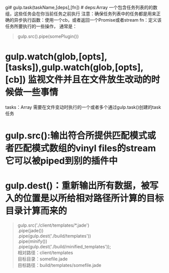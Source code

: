 gi# gulp.task(taskName,[deps],[fn]) #
deps:Array 一个包含任务列表的的数组，这些任务会在你当前任务之前执行
注意：确保任务列表中的任务都是用来正确的异步执行函数：使用一个cb，或者返回一个Promise或者stream
fn：定义该任务所要执行的一些操作，
通常是：
> gulp.src().pipe(somePlugin())
# gulp.watch(glob,[opts],[tasks]),gulp.watch(glob,[opts],[cb]) 监视文件并且在文件放生改动的时候做一些事情 #
tasks：Array 需要在文件变动时执行的一个或者多个通过gulp.task()创建的task任务 
# gulp.src():输出符合所提供匹配模式或者匹配模式数组的vinyl files的stream 它可以被piped到别的插件中 #
# gulp.dest()：重新输出所有数据，被写入的位置是以所给相对路径所计算的目标目录计算而来的 #
> gulp.src('./client/templates/*.jade') <br>
  .pipe(jade())<br>
  .pipe(gulp.dest('./build/templates'))<br>
  .pipe(minify())<br>
  .pipe(gulp.dest('./build/minified_templates')); <br/>
  相对路径：client/templates <br>
  目标目录：somefile.jade <br>
  目标路径：build/templates/somefile.jade <br>